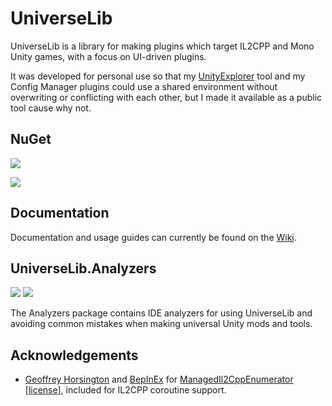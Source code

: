 # UniverseLib

UniverseLib is a library for making plugins which target IL2CPP and Mono Unity games, with a focus on UI-driven plugins.

It was developed for personal use so that my [UnityExplorer](https://github.com/rainbowblood666/UnityExplorer) tool and my Config Manager plugins could use a shared environment without overwriting or conflicting with each other, but I made it available as a public tool cause why not.

## NuGet

[![](https://img.shields.io/nuget/v/rainbowblood.UniverseLib.Mono?label=UniverseLib.Mono)](https://www.nuget.org/packages/rainbowblood.UniverseLib.Mono)  

[![](https://img.shields.io/nuget/v/rainbowblood.UniverseLib.IL2CPP?label=UniverseLib.IL2CPP)](https://www.nuget.org/packages/rainbowblood.UniverseLib.IL2CPP)

## Documentation

Documentation and usage guides can currently be found on the [Wiki](https://github.com/rainbowblood666/UniverseLib/wiki).

## UniverseLib.Analyzers

[![](https://img.shields.io/nuget/v/UniverseLib.Analyzers)](https://www.nuget.org/packages/UniverseLib.Analyzers) 
[![](https://img.shields.io/badge/-source-blue?logo=github)](https://github.com/rainbowblood666/UniverseLib.Analyzers)

The Analyzers package contains IDE analyzers for using UniverseLib and avoiding common mistakes when making universal Unity mods and tools.

## Acknowledgements

* [Geoffrey Horsington](https://github.com/ghorsington) and [BepInEx](https://github.com/BepInEx) for [ManagedIl2CppEnumerator](https://github.com/BepInEx/BepInEx/blob/master/BepInEx.IL2CPP/Utils/Collections/Il2CppManagedEnumerator.cs) \[[license](https://github.com/BepInEx/BepInEx/blob/master/LICENSE)\], included for IL2CPP coroutine support.
